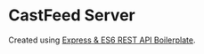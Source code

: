 CastFeed Server
===============

Created using [Express & ES6 REST API Boilerplate](https://github.com/developit/express-es6-rest-api).